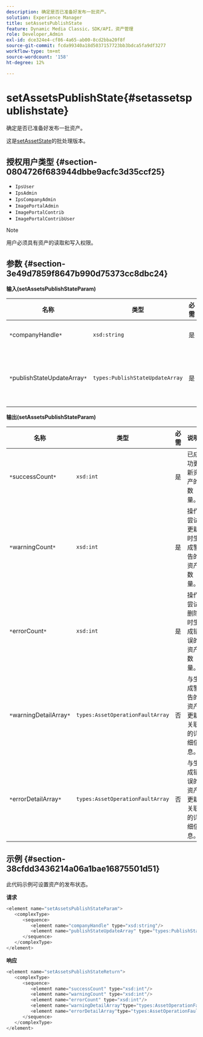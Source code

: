 ```yaml
---
description: 确定是否已准备好发布一批资产。
solution: Experience Manager
title: setAssetsPublishState
feature: Dynamic Media Classic，SDK/API，资产管理
role: Developer,Admin
exl-id: dce324e4-cf86-4a65-ab00-8cd2bba20f8f
source-git-commit: fcda99340a18d5037157723bb3bdca5fa9df3277
workflow-type: tm+mt
source-wordcount: '158'
ht-degree: 12%

---
```


# setAssetsPublishState{#setassetspublishstate}

确定是否已准备好发布一批资产。

这是[setAssetState](../../../operations/c-operations-intro/c-methods/r-set-asset-publish-state.md#reference-9efc2eeea42348e0b1d5f3d1005c6563)的批处理版本。

## 授权用户类型 {#section-0804726f683944dbbe9acfc3d35ccf25}

* `IpsUser`
* `IpsAdmin`
* `IpsCompanyAdmin`
* `ImagePortalAdmin`
* `ImagePortalContrib`
* `ImagePortalContribUser`

>[!NOTE]
>
>用户必须具有资产的读取和写入权限。

## 参数 {#section-3e49d7859f8647b990d75373cc8dbc24}

**输入(setAssetsPublishStateParam)**

| 名称 | 类型 | 必需 | 说明 |
|---|---|---|---|
| `*`companyHandle`*` | `xsd:string` | 是 | 公司负责人。 |
| `*`publishStateUpdateArray`*` | `types:PublishStateUpdateArray` | 是 | 资产的发布状态值数组。 |

**输出(setAssetsPublishStateParam)**

| 名称 | 类型 | 必需 | 说明 |
|---|---|---|---|
| `*`successCount`*` | `xsd:int` | 是 | 已成功更新资产的数量。 |
| `*`warningCount`*` | `xsd:int` | 是 | 操作尝试更新时生成警告的资产数量。 |
| `*`errorCount`*` | `xsd:int` | 是 | 操作尝试删除时生成错误的资产数量。 |
| `*`warningDetailArray`*` | `types:AssetOperationFaultArray` | 否 | 与生成警告的资产更新关联的详细信息。 |
| `*`errorDetailArray`*` | `types:AssetOperationFaultArray` | 否 | 与生成错误的资产更新关联的详细信息。 |

## 示例 {#section-38cfdd3436214a06a1bae16875501d51}

此代码示例可设置资产的发布状态。

**请求**

```java
<element name="setAssetsPublishStateParam">
   <complexType>
      <sequence>
         <element name="companyHandle" type="xsd:string"/>
         <element name="publishStateUpdateArray" type="types:PublishStateUpdateArray"/>
      </sequence>
   </complexType>
</element>
```

**响应**

```java
<element name="setAssetsPublishStateReturn">
   <complexType>
      <sequence>
         <element name="successCount" type="xsd:int"/>
         <element name="warningCount" type="xsd:int"/>
         <element name="errorCount" type="xsd:int"/>
         <element name="warningDetailArray"type="types:AssetOperationFaultArray" minOccurs="0"/>
         <element name="errorDetailArray"type="types:AssetOperationFaultArray" minOccurs="0"/>
      </sequence>
   </complexType>
</element>
```
